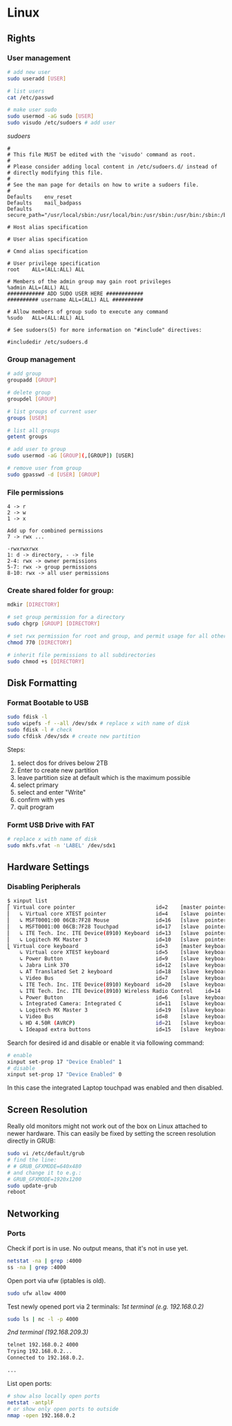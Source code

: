 # Linux

## Rights

### User management

```bash
# add new user
sudo useradd [USER]

# list users
cat /etc/passwd

# make user sudo
sudo usermod -aG sudo [USER]
sudo visudo /etc/sudoers # add user
```


*sudoers*
```text
#
# This file MUST be edited with the 'visudo' command as root.
#
# Please consider adding local content in /etc/sudoers.d/ instead of
# directly modifying this file.
#
# See the man page for details on how to write a sudoers file.
#
Defaults	env_reset
Defaults	mail_badpass
Defaults	secure_path="/usr/local/sbin:/usr/local/bin:/usr/sbin:/usr/bin:/sbin:/bin:/snap/bin"

# Host alias specification

# User alias specification

# Cmnd alias specification

# User privilege specification
root	ALL=(ALL:ALL) ALL

# Members of the admin group may gain root privileges
%admin ALL=(ALL) ALL
############ ADD SUDO USER HERE ############
########## username ALL=(ALL) ALL ##########

# Allow members of group sudo to execute any command
%sudo	ALL=(ALL:ALL) ALL

# See sudoers(5) for more information on "#include" directives:

#includedir /etc/sudoers.d
```


### Group management

```bash
# add group
groupadd [GROUP]

# delete group
groupdel [GROUP]

# list groups of current user
groups [USER]

# list all groups
getent groups

# add user to group
sudo usermod -aG [GROUP](,[GROUP]) [USER]

# remove user from group
sudo gpasswd -d [USER] [GROUP]
```


### File permissions

```text
4 -> r
2 -> w
1 -> x

Add up for combined permissions
7 -> rwx ...

-rwxrwxrwx
1: d -> directory, - -> file
2-4: rwx -> owner permissions
5-7: rwx -> group permissions
8-10: rwx -> all user permissions
```


### Create shared folder for group:
```bash
mdkir [DIRECTORY]

# set group permission for a directory
sudo chgrp [GROUP] [DIRECTORY]

# set rwx permission for root and group, and permit usage for all other users
chmod 770 [DIRECTORY]

# inherit file permissions to all subdirectories
sudo chmod +s [DIRECTORY]
```

## Disk Formatting

### Format Bootable to USB

```bash
sudo fdisk -l
sudo wipefs -f --all /dev/sdx # replace x with name of disk
sudo fdisk -l # check
sudo cfdisk /dev/sdx # create new partition
```
Steps:
1. select dos for drives below 2TB
2. Enter to create new partition
3. leave partition size at default which is the maximum possible
4. select primary
5. select and enter "Write"
6. confirm with yes
7. quit program


### Formt USB Drive with FAT
```bash
# replace x with name of disk
sudo mkfs.vfat -n 'LABEL' /dev/sdx1
```

## Hardware Settings

### Disabling Peripherals

```bash
$ xinput list
⎡ Virtual core pointer                          id=2    [master pointer  (3)]
⎜   ↳ Virtual core XTEST pointer                id=4    [slave  pointer  (2)]
⎜   ↳ MSFT0001:00 06CB:7F28 Mouse               id=16   [slave  pointer  (2)]
⎜   ↳ MSFT0001:00 06CB:7F28 Touchpad            id=17   [slave  pointer  (2)]
⎜   ↳ ITE Tech. Inc. ITE Device(8910) Keyboard  id=13   [slave  pointer  (2)]
⎜   ↳ Logitech MX Master 3                      id=10   [slave  pointer  (2)]
⎣ Virtual core keyboard                         id=3    [master keyboard (2)]
    ↳ Virtual core XTEST keyboard               id=5    [slave  keyboard (3)]
    ↳ Power Button                              id=9    [slave  keyboard (3)]
    ↳ Jabra Link 370                            id=12   [slave  keyboard (3)]
    ↳ AT Translated Set 2 keyboard              id=18   [slave  keyboard (3)]
    ↳ Video Bus                                 id=7    [slave  keyboard (3)]
    ↳ ITE Tech. Inc. ITE Device(8910) Keyboard  id=20   [slave  keyboard (3)]
    ↳ ITE Tech. Inc. ITE Device(8910) Wireless Radio Control    id=14   [slave  keyboard (3)]
    ↳ Power Button                              id=6    [slave  keyboard (3)]
    ↳ Integrated Camera: Integrated C           id=11   [slave  keyboard (3)]
    ↳ Logitech MX Master 3                      id=19   [slave  keyboard (3)]
    ↳ Video Bus                                 id=8    [slave  keyboard (3)]
    ↳ HD 4.50R (AVRCP)                          id=21   [slave  keyboard (3)]
    ↳ Ideapad extra buttons                     id=15   [slave  keyboard (3)]
```

Search for desired id and disable or enable it via following command:

```bash
# enable
xinput set-prop 17 "Device Enabled" 1
# disable
xinput set-prop 17 "Device Enabled" 0
```

In this case the integrated Laptop touchpad was enabled and then disabled.

## Screen Resolution

Really old monitors might not work out of the box on Linux attached to newer hardware. This can easily be fixed by setting the screen resolution directly in GRUB:

```bash
sudo vi /etc/default/grub
# find the line:
# # GRUB_GFXMODE=640x480
# and change it to e.g.:
# GRUB_GFXMODE=1920x1200
sudo update-grub
reboot
```

## Networking

### Ports

Check if port is in use. No output means, that it's not in use yet.
```bash
netstat -na | grep :4000
ss -na | grep :4000
```

Open port via ufw (iptables is old).
```bash
sudo ufw allow 4000
```

Test newly opened port via 2 terminals:
*1st terminal (e.g. 192.168.0.2)*
```bash
sudo ls | nc -l -p 4000
```

*2nd terminal (192.168.209.3)*
```bash
telnet 192.168.0.2 4000
Trying 192.168.0.2...
Connected to 192.168.0.2.

...
```

List open ports:
```bash
# show also locally open ports
netstat -antplF
# or show only open ports to outside
nmap -open 192.168.0.2
```
